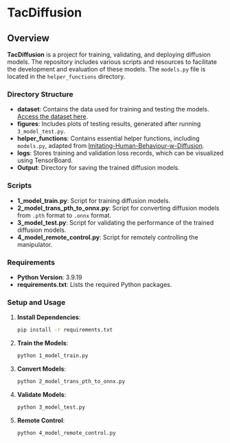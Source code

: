 # TacDiffusion

## Overview

**TacDiffusion** is a project for training, validating, and deploying diffusion models. The repository includes various scripts and resources to facilitate the development and evaluation of these models. The `models.py` file is located in the `helper_functions` directory.

### Directory Structure

- **dataset**: Contains the data used for training and testing the models. [Access the dataset here](https://tumde-my.sharepoint.com/:f:/g/personal/zongxie_chen_tum_de/Epcxwu2DwRhPqQlsMczEWo0BTao4c-iGzWSxtj6bxuV98w?e=c9vDWc).
- **figures**: Includes plots of testing results, generated after running `3_model_test.py`.
- **helper_functions**: Contains essential helper functions, including `models.py`, adapted from [Imitating-Human-Behaviour-w-Diffusion](https://github.com/microsoft/Imitating-Human-Behaviour-w-Diffusion).
- **logs**: Stores training and validation loss records, which can be visualized using TensorBoard.
- **Output**: Directory for saving the trained diffusion models.

### Scripts

- **1_model_train.py**: Script for training diffusion models.
- **2_model_trans_pth_to_onnx.py**: Script for converting diffusion models from `.pth` format to `.onnx` format.
- **3_model_test.py**: Script for validating the performance of the trained diffusion models.
- **4_model_remote_control.py**: Script for remotely controlling the manipulator.

### Requirements

- **Python Version**: 3.9.19
- **requirements.txt**: Lists the required Python packages.

### Setup and Usage

1. **Install Dependencies**:
   ```bash
   pip install -r requirements.txt
   ```

2. **Train the Models**:
   ```bash
   python 1_model_train.py
   ```

3. **Convert Models**:
   ```bash
   python 2_model_trans_pth_to_onnx.py
   ```

4. **Validate Models**:
   ```bash
   python 3_model_test.py
   ```

5. **Remote Control**:
   ```bash
   python 4_model_remote_control.py
   ```
